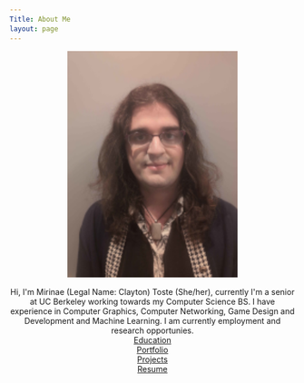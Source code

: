 ```yaml
---
Title: About Me
layout: page
---
```


<p align=middle>
<img src="me.png" width=300>
</p>
<p align=middle>
  Hi, I'm Mirinae (Legal Name: Clayton) Toste (She/her), currently I'm a senior at UC Berkeley working towards my Computer Science BS. I have experience in Computer Graphics, Computer Networking, Game Design and Development and Machine Learning. I am currently employment and research opportunies.
  <br>
<a align=middle href="/education">Education</a>
  <br>
<a align=middle href="/portfolio">Portfolio</a>
  <br>
<a align=middle href="/projects">Projects</a>
  <br>
<a align=middle href="/resume">Resume</a>
</p>




